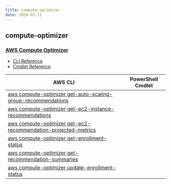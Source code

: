 ```yaml
---
title: compute-optimizer
date: 2020-01-11
---
```


## compute-optimizer

### [AWS Compute Optimizer](https://aws.amazon.com/compute-optimizer/)

* [CLI Reference](https://docs.aws.amazon.com/cli/latest/reference/compute-optimizer/index.html)
* [Cmdlet Reference](https://docs.aws.amazon.com/powershell/latest/reference/items/ComputeOptimizer_cmdlets.html)

|AWS CLI|PowerShell Cmdlet|
|----|----|
|[aws compute-optimizer get-auto-scaling-group-recommendations](https://docs.aws.amazon.com/cli/latest/reference/compute-optimizer/get-auto-scaling-group-recommendations.html)||
|[aws compute-optimizer get-ec2-instance-recommendations](https://docs.aws.amazon.com/cli/latest/reference/compute-optimizer/get-ec2-instance-recommendations.html)||
|[aws compute-optimizer get-ec2-recommendation-projected-metrics](https://docs.aws.amazon.com/cli/latest/reference/compute-optimizer/get-ec2-recommendation-projected-metrics.html)||
|[aws compute-optimizer get-enrollment-status](https://docs.aws.amazon.com/cli/latest/reference/compute-optimizer/get-enrollment-status.html)||
|[aws compute-optimizer get-recommendation-summaries](https://docs.aws.amazon.com/cli/latest/reference/compute-optimizer/get-recommendation-summaries.html)||
|[aws compute-optimizer update-enrollment-status](https://docs.aws.amazon.com/cli/latest/reference/compute-optimizer/update-enrollment-status.html)||

